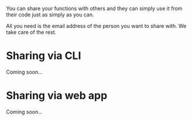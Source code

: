 You can share your functions with others and they can simply use it from their code just as simply 
as you can.

All you need is the email address of the person you want to share with. We take care of the rest. 


# Sharing via CLI
Coming soon...

# Sharing via web app
Coming soon...
